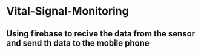 # Vital-Signal-Monitoring

## Using firebase to recive the data from  the sensor and send th data to the mobile phone 
